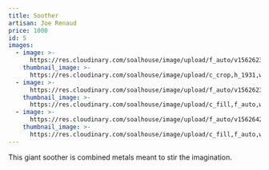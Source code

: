 ```yaml
---
title: Soother
artisan: Joe Renaud
price: 1000
id: 5
images:
  - image: >-
      https://res.cloudinary.com/soalhouse/image/upload/f_auto/v1562623233/Gallery/sooth1_ueff8x.jpg
    thumbnail_image: >-
      https://res.cloudinary.com/soalhouse/image/upload/c_crop,h_1931,w_1836,x_0/c_fill,f_auto,w_150/v1562623233/Gallery/sooth1_ueff8x.jpg
  - image: >-
      https://res.cloudinary.com/soalhouse/image/upload/f_auto/v1562623225/Gallery/sooth2_ijuytt.jpg
    thumbnail_image: >-
      https://res.cloudinary.com/soalhouse/image/upload/c_fill,f_auto,w_150/v1562623225/Gallery/sooth2_ijuytt.jpg
  - image: >-
      https://res.cloudinary.com/soalhouse/image/upload/f_auto/v1562642079/Gallery/sooth2_ccmxff.jpg
    thumbnail_image: >-
      https://res.cloudinary.com/soalhouse/image/upload/c_fill,f_auto,w_150/v1562642079/Gallery/sooth2_ccmxff.jpg
---
```

This giant soother is combined metals meant to stir the imagination.
